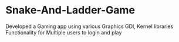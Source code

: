 # Snake-And-Ladder-Game
Developed a Gaming app using various Graphics GDI, Kernel libraries Functionality for Multiple users to login and play  
